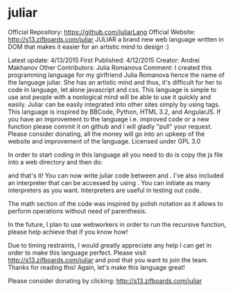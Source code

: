 # juliar

Official Repository: https://github.com/juliarLang
Official Website: http://s13.zifboards.com/juliar
JULIAR a brand new web language written in DOM that makes it easier for an artistic mind to design :)

Latest update: 4/13/2015
First Published: 4/12/2015
Creator: Andrei Makhanov
Other Contributors: Julia Romanova
Comment:
	I created this programming language for my girlfriend Julia Romanova hence the name of the language juliar.
	She has an artistic mind and thus, it's difficult for her to code in language, let alone javascript and css.
	This language is simple to use and people with a nonlogical mind will be able to use it quickly and easily.
	Juliar can be easily  integrated into other sites simply by using <juliar></juliar> tags.
	This language is inspired by BBCode, Python, HTML 3.2, and AngularJS.
	If you have an improvement to the language i.e. improved code or a new function please commit it on github 
	and I will gladly "pull" your request.
	Please consider donating, all the money will go into an upkeep of the website and improvement of the language.
	Licensed under GPL 3.0
	
In order to start coding in this language all you need to do is copy the js file into a web directory and then do:

<script src="/path/to/julia"></script>
<juliar></juliar>

and that's it! You can now write juliar code between <juliar> and </juliar>.
I've also included an interpreter that can be accessed by using <ijuliar></ijuliar>. You can initiate as many interpreters as you want. Interpreters are useful in testing out code.

The math section of the code was inspired by polish notation as it allows to perform operations without need of parenthesis.

In the future, I plan to use webworkers in order to run the recursive function, please help achieve that if you know how!

Due to timing restraints, I would greatly appreciate any help I can get in order to make this language perfect. Please visit 
 http://s13.zifboards.com/juliar and post that you want to join the team. Thanks for reading this! Again, let's make this language great!
 
 Please consider donating by clicking:
 http://s13.zifboards.com/juliar
